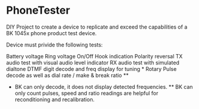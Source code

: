# PhoneTester
DIY Project to create a device to replicate and exceed the capabilities of a BK 1045x phone product test device.


Device must privide the following tests:

Battery voltage
Ring voltage
On/Off Hook indication
Polarity reversal
TX audio test with visual audio level indicator
RX audio test with simulated dialtone 
DTMF digit decode and freq display for tuning *
Rotary Pulse decode as well as dial rate / make & break ratio **

* BK can only decode, it does not display detected frequencies.
** BK can only count pulses, speed and ratio readings are helpful for reconditioning and recalibration.
